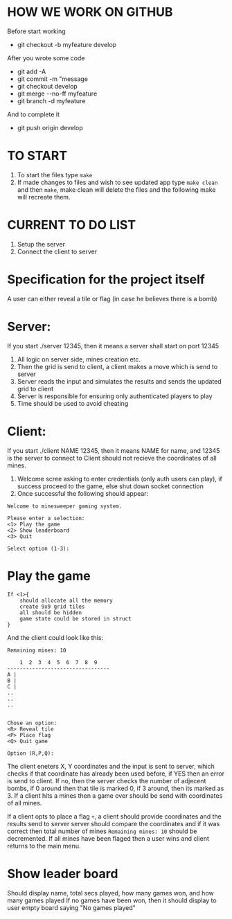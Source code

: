 # HOW WE WORK ON GITHUB

Before start working

- git checkout -b myfeature develop

After you wrote some code

- git add -A
- git commit -m "message
- git checkout develop
- git merge --no-ff myfeature
- git branch -d myfeature

And to complete it

- git push origin develop

# TO START

1. To start the files type `make`
2. If made changes to files and wish to see updated app type `make clean` and then `make`, make clean will
   delete the files and the following make will recreate them.

# CURRENT TO DO LIST

1. Setup the server
2. Connect the client to server

# Specification for the project itself

A user can either reveal a tile or flag (in case he believes there is a bomb)

# Server:

If you start ./server 12345, then it means a server shall start on port 12345

1. All logic on server side, mines creation etc.
2. Then the grid is send to client, a client makes a move which is send to server
3. Server reads the input and simulates the results and sends the updated grid to client
4. Server is responsible for ensuring only authenticated players to play
5. Time should be used to avoid cheating

# Client:

If you start ./client NAME 12345, then it means NAME for name, and 12345 is the server to connect to
Client should not recieve the coordinates of all mines.

1. Welcome scree asking to enter credentials (only auth users can play), if success proceed to the game, else shut down socket connection
2. Once successful the following should appear:

```
Welcome to minesweeper gaming system.

Please enter a selection:
<1> Play the game
<2> Show leaderboard
<3> Quit

Select option (1-3):
```

# Play the game

```
If <1>{
    should allocate all the memory
    create 9x9 grid tiles
    all should be hidden
    game state could be stored in struct
}
```

And the client could look like this:

```
Remaining mines: 10

    1  2  3  4  5  6  7  8  9
---------------------------------
A |
B |
C |
..
..
..


Chose an option:
<R> Reveal tile
<P> Place flag
<Q> Quit game

Option (R,P,Q):
```

The client eneters X, Y coordinates and the input is sent to server, which checks if that coordinate has already been
used before, if YES then an error is send to client.
If no, then the server checks the number of adjecent bombs, if 0 around then that tile is marked 0, if 3 around, then its marked
as 3.
If a client hits a mines then a game over should be send with coordinates of all mines.

If a client opts to place a flag `+`, a client should provide coordinates and the results send to server
server should compare the coordinates and if it was correct then total number of mines `Remaining mines: 10` should be decremented. If all mines have been flaged then a user wins and client returns to the main menu.

# Show leader board

Should display name, total secs played, how many games won, and how many games played
If no games have been won, then it should display to user empty board saying "No games played"
